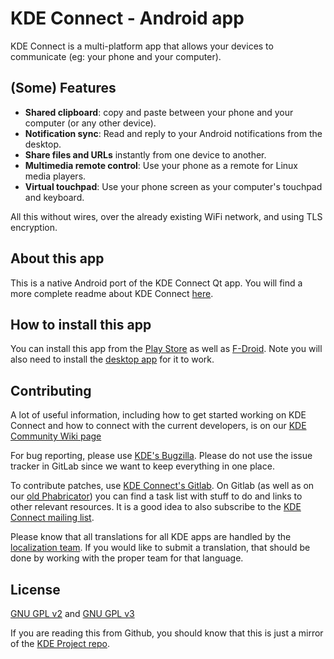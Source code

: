 # KDE Connect - Android app

KDE Connect is a multi-platform app that allows your devices to communicate (eg: your phone and your computer).

## (Some) Features
- **Shared clipboard**: copy and paste between your phone and your computer (or any other device).
- **Notification sync**: Read and reply to your Android notifications from the desktop.
- **Share files and URLs** instantly from one device to another.
- **Multimedia remote control**: Use your phone as a remote for Linux media players.
- **Virtual touchpad**: Use your phone screen as your computer's touchpad and keyboard.

All this without wires, over the already existing WiFi network, and using TLS encryption.

## About this app

This is a native Android port of the KDE Connect Qt app. You will find a more complete readme about KDE Connect [here](https://invent.kde.org/network/kdeconnect-kde/).

## How to install this app

You can install this app from the [Play Store](https://play.google.com/store/apps/details?id=org.kde.kdeconnect_tp) as well as [F-Droid](https://f-droid.org/repository/browse/?fdid=org.kde.kdeconnect_tp). Note you will also need to install the [desktop app](https://invent.kde.org/network/kdeconnect-kde) for it to work.

## Contributing

A lot of useful information, including how to get started working on KDE Connect and how to connect with the current developers, is on our [KDE Community Wiki page](https://community.kde.org/KDEConnect)

For bug reporting, please use [KDE's Bugzilla](https://bugs.kde.org). Please do not use the issue tracker in GitLab since we want to keep everything in one place.

To contribute patches, use [KDE Connect's Gitlab](https://invent.kde.org/kde/kdeconnect-android/).
On Gitlab (as well as on our [old Phabricator](https://phabricator.kde.org/tag/kde_connect/)) you can find a task list with stuff to do and links to other relevant resources.
It is a good idea to also subscribe to the [KDE Connect mailing list](https://mail.kde.org/mailman/listinfo/kdeconnect).

Please know that all translations for all KDE apps are handled by the [localization team](https://l10n.kde.org/). If you would like to submit a translation, that should be done by working with the proper team for that language.

## License
[GNU GPL v2](https://www.gnu.org/licenses/gpl-2.0.html) and [GNU GPL v3](https://www.gnu.org/licenses/gpl-3.0.html)

If you are reading this from Github, you should know that this is just a mirror of the [KDE Project repo](https://invent.kde.org/network/kdeconnect-android/).
